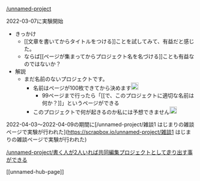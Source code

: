 
[/unnamed-project](https://scrapbox.io/unnamed-project)

2022-03-07に実験開始
- きっかけ
    - [[文章を書いてからタイトルをつける]]ことを試してみて、有益だと感じた。
    - ならば[[ページが集まってからプロジェクト名を名づける]]ことも有益なのではないか？
- 解説
    - まだ名前のないプロジェクトです。
        - 名前はページが100枚できてから決めます<img src='https://scrapbox.io/api/pages/nishio/nishio/icon' alt='nishio.icon' height="19.5"/>
            - 99ページまで行ったら「[[で、このプロジェクトに適切な名前は何か？]]」というページができる
        - このプロジェクトで何が起きるのか私には予想できません<img src='https://scrapbox.io/api/pages/nishio/nishio/icon' alt='nishio.icon' height="19.5"/>


2022-04-03〜2022-04-09の期間に[/unnamed-project/雑談1 はじまりの雑談ページで実験が行われた](https://scrapbox.io/unnamed-project/雑談1 はじまりの雑談ページで実験が行われた)

[/unnamed-project/書く人が2人いれば共同編集プロジェクトとして走り出す事ができる](https://scrapbox.io/unnamed-project/書く人が2人いれば共同編集プロジェクトとして走り出す事ができる)


[[unnamed-hub-page]]
